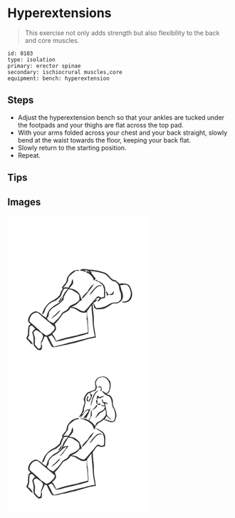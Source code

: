 # Hyperextensions
> This exercise not only adds strength but also flexibility to the back and core muscles.

``` 
id: 0103 
type: isolation 
primary: erector spinae 
secondary: ischiocrural muscles,core 
equipment: bench: hyperextension 
``` 

## Steps

 - Adjust the hyperextension bench so that your ankles are tucked under the footpads and your thighs are flat across the top pad.
 - With your arms folded across your chest and your back straight, slowly bend at the waist towards the floor, keeping your back flat.
 - Slowly return to the starting position.
 - Repeat.

## Tips


## Images

<svg width="316" height="250pt" viewBox="0 0 237 250" xmlns="http://www.w3.org/2000/svg"><g fill="#FFF"><path d="M0 0h237v250H0V0m121.77 93.04c3.35.77 6.84 1.04 9.97 2.56.24-.44.71-1.31.95-1.74l-2.93-.06c.3-.34.9-1 1.21-1.34 3.03.53 5.74 2.11 8.08 4.06-1.84-.73-3.71-1.42-5.54-2.16-.24.81-.89 2.19.31 2.58 5.56 2.3 10.33 6.89 11.58 12.94.41-.1 1.22-.31 1.62-.41.54-1.25 1.1-2.48 1.67-3.7-.71-.37-1.43-.74-2.14-1.11-1.2-2.44-2.96-4.51-4.95-6.35.02-.55.05-1.66.07-2.22-.85-.63-1.69-1.27-2.53-1.91 7.75-.2 15.32 1.9 22.68 4.09 8.23 2.08 10.77 13.41 19.96 13.42 1.76 1.67 3.89 3.13 4.91 5.42 1.86 3.54 1.27 7.8 3.09 11.38 1.97 3.85 1.56 8.27 1.47 12.44-1.17 2.44-3.16 4.3-5.32 5.87-3.17.18-6.33.48-9.48.78-4.83 1.44-8.55 5.28-13.45 6.61-4.35 1.76-9.12 2.34-13.78 2.11-1.68-2.79-2.56-6.05-4.73-8.53 2.82-1.45 5.59-3.13 7.26-5.94-1.86.3-3.58.97-5.17 2.02 2.49-1.85 5.27-6.57 8.77-3.8-1.22 1.77-3.59 3.34-2.72 5.84 1.88-1.44 3.47-3.21 4.91-5.09 2.31-.3 4.59-.81 6.76-1.65.01-7 1.93-14.48-1.46-21.01-3.05-5.08-9.37-6.17-13.8-9.57-.35.57-.71 1.14-1.07 1.71 5 .6 8.84 4.57 12.72 7.51.46 2.41 1.53 4.65 2.06 7.05.24 4.11.09 8.23-.09 12.34-1.76.99-3.86 2.16-5.85 1.03-1.79-.55-3.64-2.59-5.44-.98-3.47 2.57-5.5 6.57-8.49 9.64-4.71 5-8.42 10.94-13.88 15.21-3.61-.48-6.98-2.03-10.01-4.01-3.23-2.39-7.36-2.75-11.16-3.54 5.2-2.09 10.28-4.79 13.43-9.62 1.46-.48 2.78-1.26 4.16-1.91-.51-1.39-1.1-2.75-1.84-4.02-.75-4.95-3.61-9.16-7.88-11.76-3.29-2.97-7.87-3.2-12.02-3.98 2.66-2.3 5.12-4.93 6.69-8.11.81-2.38-.06-4.91-.38-7.3-2.15 2.14-1.55 5.49-3.27 7.85-1.44 2.09-2.92 4.17-4.12 6.42-3.02-.81-6.12-.65-9.06.46 2.8-2.72 4.9-6.01 7.11-9.19 2.46-2.99.76-7.49 3.4-10.41 3.45-3.73 7.83-6.43 11.66-9.74 1.43.28 2.87.56 4.31.83.14-.38.41-1.13.55-1.5-7.74-1.5-14.64 4.32-18.65 10.44-2.7 3.37-1.23 8.42-4.29 11.57-2.17 2.37-4.23 4.83-5.98 7.53.47.8.94 1.61 1.43 2.41-2.87 2.83-3.71 6.85-5.24 10.42-3.43 3.6-7.41 6.79-11.9 8.98-9.16 4.69-15.69 13.78-17.84 23.77 4.36-2.26 4.59-7.61 6.73-11.52 3.58-6.94 11.1-10.16 17.92-13.03 1.84-2.71 4.89-4.14 7.07-6.51 1.47-4.35 3.02-8.69 5.44-12.63 2.24-.54 4.54-.53 6.81-.15-4.14 4.26-7.99 9.11-9.46 14.99-.8 3.28-2.41 6.52-5.37 8.36-4.99 3.28-10.56 5.86-14.65 10.36-4.38 3.88-5.85 9.78-7.32 15.21-3.85-2-7.42-4.56-10.46-7.66-1.85-2.01-4.68-2.43-7.13-3.3-7.33 1.36-13.35 8.76-12.8 16.22.06 2.46 2.42 3.83 3.86 5.53-1.01.98-2.04 1.93-3.07 2.89-.88 4.46-1.2 9.01-1.1 13.56-.06 2.88-2.77 5.1-2.63 7.99 1.5 2.1 3.86 3.4 5.3 5.56 1.34 1.95 3.01 3.87 5.62 3.83-2.07-3.49-4.01-7.37-8.08-8.86-.28-2.1.37-4.06 1.72-5.65-.1-5.06.47-10.08.76-15.12 1.3-.79 2.72-2.25 4.37-1.38 2.1 1.28 3.36 3.5 5.07 5.21-2.89 1.6-5.84 4.74-4.33 8.3 1.79 4.63 1.76 9.61 1.43 14.49.18 2.13-.34 4.74 1.56 6.24 2.18 2.14 3.68 5.13 6.63 6.34 1.67.86 3.51.07 5.22-.18.45-1.96.84-3.94 1.16-5.92.01-1.99-1.98-4.04-.74-5.94 1.83-3.49 3.57-7.04 4.96-10.73 1.18.22 2.36.44 3.54.65 1.96 5.13 4.68 9.9 7.36 14.67.81 1.72 2.44 2.57 4.23 2.94 5.5-.54 10.79-2.23 16.2-3.22 6.47-.53 12.49-3.18 18.92-3.98 7.94-2.16 15.86-4.46 23.72-6.89 3.34-.75 6.82-.89 10.01-2.22.7.24 1.41.47 2.12.72-.37-9.35-3.45-18.39-3.15-27.78.56-10.01-2.02-19.85-2.02-29.85l1.21-.08c.41 2.32.91 4.62 1.47 6.91 1.21.82 2.36 1.74 3.66 2.42 4.37.27 8.82-.04 13.07-1.15 5.24-1.89 9.57-5.56 14.28-8.43 2.99-.42 6.12.07 9.05-.77 2.67-1.46 5.3-3.36 6.93-5.99 2.35-3.6 1.43-8.19.45-12.09-2.04-3.78-2.11-8.21-4.06-12.02 3.05.6 5.87-1.6 8.98-.87 5.34-.28 7.19 5.64 8.49 9.77 1.75 4.87.61 10.51-2.39 14.63-3.1 3.93-8.4 4.17-13 4.14 6.52 3.79 16.07-.33 17.69-7.72 1.96-5.86-.23-12.15-2.76-17.48-2.52-5.2-8.93-5.32-13.9-5.65-1.3.34-2.61.77-3.96.67-2.02-1.69-3.71-3.74-5.8-5.34-1.72-.81-3.62-1.12-5.39-1.77-5.32-3.43-8.16-10.36-14.6-12.03-8.64-2.86-17.67-4.46-26.76-4.68-4.72-1.11-10.47-2.39-14.41 1.36m13.47 35.32c-3.92 3.72-8.56 7.35-10.09 12.77 6.11-4.03 9.39-10.74 14.23-16 2.63-2.85 4.48-6.29 6.35-9.66-4.33 3.5-8.35 7.65-10.49 12.89m15.34-8.64c-5.15 4.19-9.4 9.39-12.63 15.19 5.46-3.9 8.11-10.64 13.91-14.2 2.43-1.84 5.57-1.12 8.38-1.41-3.05-1.69-6.82-1.76-9.66.42m15.11 8.3c.54 2.68 2.46 5.29 1.43 8.1 2.2-2.92 6.58-1.26 9.76-1.96 1.78-1.4 2.45-3.44 2.34-5.67-1.48.68-2.3 1.97-2.82 3.44-2.08.85-4.26 1.4-6.46 1.82-.91-2.24-1.87-4.71-4.25-5.73m-80.33 18.87c4.6-.54 5.7-6.11 6.48-9.81-2.39 3.11-4.49 6.44-6.48 9.81z"/><path d="M102.48 125c5.74-1.01 9.82 3.45 14.43 5.94 1.51 1.14 2.64 2.71 3.96 4.07.06 2.3.06 4.62.63 6.87-1.38 1.79-2.76 3.62-4.57 5.02-3.7 2.93-8.59 3.78-12.34 6.61-1.65 2.34-2.85 5.18-5.45 6.65-2.67 1.9-6.29 2.87-7.88 5.97-3.53 6.15-9.01 10.73-13.94 15.7-4.19-1.93-9.03-3.79-10.92-8.4 3.54-2.33 2.83-6.6 3.79-10.16 1.31-2.34 3.36-4.14 4.98-6.25 3.24-2.05 6.46-4.11 9.75-6.07 3.62-2.11 6.23-5.45 9.26-8.27.16-.56.46-1.69.62-2.26.77-.29 1.54-.59 2.31-.89-.75.21-2.27.63-3.03.83 1.63-5.7 5.3-10.41 8.4-15.36m-22.9 43.44c-2.15 1.77-4.32 3.58-5.94 5.87 6-3.93 12.03-8.26 15.62-14.64-3.9 2.13-6.32 5.99-9.68 8.77zM134.22 161.39c2.63-3.09 4.52-6.73 7.3-9.7.07 8.14 1.48 16.19 1.88 24.31.11 9.5 1.97 18.86 3.75 28.17-5.74 1.24-11.54 2.23-17.1 4.18-8.83 1.85-17.51 4.32-26.28 6.42-8.32 2.91-17.05 4.22-25.43 6.88-4.31-4.91-5.74-11.56-9.53-16.86 1.74-.98 3.58-1.76 5.38-2.61 3.42 2.81 4.98 7.12 7.46 10.68 4.2-.89 8.54-1.11 12.59-2.66 6.35-2.31 13.16-2.75 19.6-4.73 6.65-1.97 13.62-2.9 20.05-5.59l2.34-.36c.17-4.66.28-9.32-.64-13.92.17-4.51.13-9.07-.78-13.51-.91-3.49-.71-7.13-.59-10.7z"/><path d="M106.15 155.77c3.4.66 7.05.96 9.87 3.2 5.13 3.5 11.44 7.46 17.72 4.14-.04 4.45-.1 8.91-.22 13.37l.85-.36c-.01 7.02 1.07 13.96 1.24 20.97-.63.28-1.88.83-2.51 1.11-5.26 1.08-10.49 2.33-15.56 4.13-12.11 2.4-24.28 4.94-35.86 9.33-.87-4.45-3.63-8.19-6.34-11.7 2.02-2.12 4.21-4.13 5.89-6.54 1.4-3.41-.29-7.02-1.47-10.24 5.49-5.31 9.86-11.61 14.26-17.82 4.74-2.16 10.02-4.42 12.13-9.59z"/><path d="M38.38 172.09c1.98-5.09 7.94-9.81 13.52-7.26 8.54 8.01 18.11 14.84 26.75 22.73 2.48 2.44-.2 5.97-2.22 7.81-2.73 3.55-6.57 5.96-10.71 7.55-2.96-1.84-5.52-4.37-8.84-5.57-1.19-1.86-2.85-3.3-4.47-4.76-4.65-4.11-9.08-8.48-13.98-12.3-2.54-2.14-.75-5.61-.05-8.2zM44.1 197.96c-.43-2.68 2.77-4.11 4.94-4.31 2.27 1.11 4.22 2.74 6.38 4.04 1.79 1.52 3.96 3.08 4.4 5.55.14 3.92-2.24 7.23-3.32 10.84-.22 3.42 1.08 8.9-2.65 10.68-3.78 0-5.16-4.59-7.78-6.69-.06-3.68.3-7.34.29-11.01-.52-3.09-2.04-5.95-2.26-9.1z"/></g><g fill="#333"><path d="M121.77 93.04c3.94-3.75 9.69-2.47 14.41-1.36 9.09.22 18.12 1.82 26.76 4.68 6.44 1.67 9.28 8.6 14.6 12.03 1.77.65 3.67.96 5.39 1.77 2.09 1.6 3.78 3.65 5.8 5.34 1.35.1 2.66-.33 3.96-.67 4.97.33 11.38.45 13.9 5.65 2.53 5.33 4.72 11.62 2.76 17.48-1.62 7.39-11.17 11.51-17.69 7.72 4.6.03 9.9-.21 13-4.14 3-4.12 4.14-9.76 2.39-14.63-1.3-4.13-3.15-10.05-8.49-9.77-3.11-.73-5.93 1.47-8.98.87 1.95 3.81 2.02 8.24 4.06 12.02.98 3.9 1.9 8.49-.45 12.09-1.63 2.63-4.26 4.53-6.93 5.99-2.93.84-6.06.35-9.05.77-4.71 2.87-9.04 6.54-14.28 8.43-4.25 1.11-8.7 1.42-13.07 1.15-1.3-.68-2.45-1.6-3.66-2.42-.56-2.29-1.06-4.59-1.47-6.91l-1.21.08c0 10 2.58 19.84 2.02 29.85-.3 9.39 2.78 18.43 3.15 27.78-.71-.25-1.42-.48-2.12-.72-3.19 1.33-6.67 1.47-10.01 2.22-7.86 2.43-15.78 4.73-23.72 6.89-6.43.8-12.45 3.45-18.92 3.98-5.41.99-10.7 2.68-16.2 3.22-1.79-.37-3.42-1.22-4.23-2.94-2.68-4.77-5.4-9.54-7.36-14.67-1.18-.21-2.36-.43-3.54-.65-1.39 3.69-3.13 7.24-4.96 10.73-1.24 1.9.75 3.95.74 5.94a92.33 92.33 0 0 1-1.16 5.92c-1.71.25-3.55 1.04-5.22.18-2.95-1.21-4.45-4.2-6.63-6.34-1.9-1.5-1.38-4.11-1.56-6.24.33-4.88.36-9.86-1.43-14.49-1.51-3.56 1.44-6.7 4.33-8.3-1.71-1.71-2.97-3.93-5.07-5.21-1.65-.87-3.07.59-4.37 1.38-.29 5.04-.86 10.06-.76 15.12-1.35 1.59-2 3.55-1.72 5.65 4.07 1.49 6.01 5.37 8.08 8.86-2.61.04-4.28-1.88-5.62-3.83-1.44-2.16-3.8-3.46-5.3-5.56-.14-2.89 2.57-5.11 2.63-7.99-.1-4.55.22-9.1 1.1-13.56 1.03-.96 2.06-1.91 3.07-2.89-1.44-1.7-3.8-3.07-3.86-5.53-.55-7.46 5.47-14.86 12.8-16.22 2.45.87 5.28 1.29 7.13 3.3 3.04 3.1 6.61 5.66 10.46 7.66 1.47-5.43 2.94-11.33 7.32-15.21 4.09-4.5 9.66-7.08 14.65-10.36 2.96-1.84 4.57-5.08 5.37-8.36 1.47-5.88 5.32-10.73 9.46-14.99-2.27-.38-4.57-.39-6.81.15-2.42 3.94-3.97 8.28-5.44 12.63-2.18 2.37-5.23 3.8-7.07 6.51-6.82 2.87-14.34 6.09-17.92 13.03-2.14 3.91-2.37 9.26-6.73 11.52 2.15-9.99 8.68-19.08 17.84-23.77 4.49-2.19 8.47-5.38 11.9-8.98 1.53-3.57 2.37-7.59 5.24-10.42-.49-.8-.96-1.61-1.43-2.41 1.75-2.7 3.81-5.16 5.98-7.53 3.06-3.15 1.59-8.2 4.29-11.57 4.01-6.12 10.91-11.94 18.65-10.44-.14.37-.41 1.12-.55 1.5-1.44-.27-2.88-.55-4.31-.83-3.83 3.31-8.21 6.01-11.66 9.74-2.64 2.92-.94 7.42-3.4 10.41-2.21 3.18-4.31 6.47-7.11 9.19 2.94-1.11 6.04-1.27 9.06-.46 1.2-2.25 2.68-4.33 4.12-6.42 1.72-2.36 1.12-5.71 3.27-7.85.32 2.39 1.19 4.92.38 7.3-1.57 3.18-4.03 5.81-6.69 8.11 4.15.78 8.73 1.01 12.02 3.98 4.27 2.6 7.13 6.81 7.88 11.76.74 1.27 1.33 2.63 1.84 4.02-1.38.65-2.7 1.43-4.16 1.91-3.15 4.83-8.23 7.53-13.43 9.62 3.8.79 7.93 1.15 11.16 3.54 3.03 1.98 6.4 3.53 10.01 4.01 5.46-4.27 9.17-10.21 13.88-15.21 2.99-3.07 5.02-7.07 8.49-9.64 1.8-1.61 3.65.43 5.44.98 1.99 1.13 4.09-.04 5.85-1.03.18-4.11.33-8.23.09-12.34-.53-2.4-1.6-4.64-2.06-7.05-3.88-2.94-7.72-6.91-12.72-7.51.36-.57.72-1.14 1.07-1.71 4.43 3.4 10.75 4.49 13.8 9.57 3.39 6.53 1.47 14.01 1.46 21.01-2.17.84-4.45 1.35-6.76 1.65-1.44 1.88-3.03 3.65-4.91 5.09-.87-2.5 1.5-4.07 2.72-5.84-3.5-2.77-6.28 1.95-8.77 3.8 1.59-1.05 3.31-1.72 5.17-2.02-1.67 2.81-4.44 4.49-7.26 5.94 2.17 2.48 3.05 5.74 4.73 8.53 4.66.23 9.43-.35 13.78-2.11 4.9-1.33 8.62-5.17 13.45-6.61 3.15-.3 6.31-.6 9.48-.78 2.16-1.57 4.15-3.43 5.32-5.87.09-4.17.5-8.59-1.47-12.44-1.82-3.58-1.23-7.84-3.09-11.38-1.02-2.29-3.15-3.75-4.91-5.42-9.19-.01-11.73-11.34-19.96-13.42-7.36-2.19-14.93-4.29-22.68-4.09.84.64 1.68 1.28 2.53 1.91-.02.56-.05 1.67-.07 2.22 1.99 1.84 3.75 3.91 4.95 6.35.71.37 1.43.74 2.14 1.11-.57 1.22-1.13 2.45-1.67 3.7-.4.1-1.21.31-1.62.41-1.25-6.05-6.02-10.64-11.58-12.94-1.2-.39-.55-1.77-.31-2.58 1.83.74 3.7 1.43 5.54 2.16-2.34-1.95-5.05-3.53-8.08-4.06-.31.34-.91 1-1.21 1.34l2.93.06c-.24.43-.71 1.3-.95 1.74-3.13-1.52-6.62-1.79-9.97-2.56M102.48 125c-3.1 4.95-6.77 9.66-8.4 15.36.76-.2 2.28-.62 3.03-.83-.77.3-1.54.6-2.31.89-.16.57-.46 1.7-.62 2.26-3.03 2.82-5.64 6.16-9.26 8.27-3.29 1.96-6.51 4.02-9.75 6.07-1.62 2.11-3.67 3.91-4.98 6.25-.96 3.56-.25 7.83-3.79 10.16 1.89 4.61 6.73 6.47 10.92 8.4 4.93-4.97 10.41-9.55 13.94-15.7 1.59-3.1 5.21-4.07 7.88-5.97 2.6-1.47 3.8-4.31 5.45-6.65 3.75-2.83 8.64-3.68 12.34-6.61 1.81-1.4 3.19-3.23 4.57-5.02-.57-2.25-.57-4.57-.63-6.87-1.32-1.36-2.45-2.93-3.96-4.07-4.61-2.49-8.69-6.95-14.43-5.94m31.74 36.39c-.12 3.57-.32 7.21.59 10.7.91 4.44.95 9 .78 13.51.92 4.6.81 9.26.64 13.92l-2.34.36c-6.43 2.69-13.4 3.62-20.05 5.59-6.44 1.98-13.25 2.42-19.6 4.73-4.05 1.55-8.39 1.77-12.59 2.66-2.48-3.56-4.04-7.87-7.46-10.68-1.8.85-3.64 1.63-5.38 2.61 3.79 5.3 5.22 11.95 9.53 16.86 8.38-2.66 17.11-3.97 25.43-6.88 8.77-2.1 17.45-4.57 26.28-6.42 5.56-1.95 11.36-2.94 17.1-4.18-1.78-9.31-3.64-18.67-3.75-28.17-.4-8.12-1.81-16.17-1.88-24.31-2.78 2.97-4.67 6.61-7.3 9.7m-28.07-5.62c-2.11 5.17-7.39 7.43-12.13 9.59-4.4 6.21-8.77 12.51-14.26 17.82 1.18 3.22 2.87 6.83 1.47 10.24-1.68 2.41-3.87 4.42-5.89 6.54 2.71 3.51 5.47 7.25 6.34 11.7 11.58-4.39 23.75-6.93 35.86-9.33 5.07-1.8 10.3-3.05 15.56-4.13.63-.28 1.88-.83 2.51-1.11-.17-7.01-1.25-13.95-1.24-20.97l-.85.36c.12-4.46.18-8.92.22-13.37-6.28 3.32-12.59-.64-17.72-4.14-2.82-2.24-6.47-2.54-9.87-3.2m-67.77 16.32c-.7 2.59-2.49 6.06.05 8.2 4.9 3.82 9.33 8.19 13.98 12.3 1.62 1.46 3.28 2.9 4.47 4.76 3.32 1.2 5.88 3.73 8.84 5.57 4.14-1.59 7.98-4 10.71-7.55 2.02-1.84 4.7-5.37 2.22-7.81-8.64-7.89-18.21-14.72-26.75-22.73-5.58-2.55-11.54 2.17-13.52 7.26m5.72 25.87c.22 3.15 1.74 6.01 2.26 9.1.01 3.67-.35 7.33-.29 11.01 2.62 2.1 4 6.69 7.78 6.69 3.73-1.78 2.43-7.26 2.65-10.68 1.08-3.61 3.46-6.92 3.32-10.84-.44-2.47-2.61-4.03-4.4-5.55-2.16-1.3-4.11-2.93-6.38-4.04-2.17.2-5.37 1.63-4.94 4.31z"/><path d="M135.24 128.36c2.14-5.24 6.16-9.39 10.49-12.89-1.87 3.37-3.72 6.81-6.35 9.66-4.84 5.26-8.12 11.97-14.23 16 1.53-5.42 6.17-9.05 10.09-12.77zM150.58 119.72c2.84-2.18 6.61-2.11 9.66-.42-2.81.29-5.95-.43-8.38 1.41-5.8 3.56-8.45 10.3-13.91 14.2 3.23-5.8 7.48-11 12.63-15.19zM165.69 128.02c2.38 1.02 3.34 3.49 4.25 5.73 2.2-.42 4.38-.97 6.46-1.82.52-1.47 1.34-2.76 2.82-3.44.11 2.23-.56 4.27-2.34 5.67-3.18.7-7.56-.96-9.76 1.96 1.03-2.81-.89-5.42-1.43-8.1zM85.36 146.89c1.99-3.37 4.09-6.7 6.48-9.81-.78 3.7-1.88 9.27-6.48 9.81zM79.58 168.44c3.36-2.78 5.78-6.64 9.68-8.77-3.59 6.38-9.62 10.71-15.62 14.64 1.62-2.29 3.79-4.1 5.94-5.87z"/></g></svg>
<svg width="316" height="250pt" viewBox="0 0 237 250" xmlns="http://www.w3.org/2000/svg"><g fill="#FFF"><path d="M0 0h237v250H0V0m154.18 23.35c-5.37 1.91-7.95 8.35-6.13 13.6 1.06 2.65.07 5.3-1.17 7.66-3.94 1.04-7.65 2.74-11.52 3.95-3.41 3.3-6.26 7.54-7 12.33.53 1.68 1.37 3.32 1.47 5.11-.3 3.08-2.07 5.76-2.49 8.82-.43 2.64-1.03 5.25-2.05 7.74-1.4 2.94-3.59 5.41-5.11 8.28 1.44-.95 2.83-1.99 4.17-3.09a53.52 53.52 0 0 0-1.82 4.01c3.16-2.87 5.57-6.49 7.83-10.08-2.01 1.48-3.78 3.25-5.61 4.95 1.06-2.11 2.46-4.01 4.05-5.76-.85-6.15 3.36-11.7 2.39-17.86-.98-5.58 2.56-10.78 6.88-13.93 1.19 2.17 1.84 4.58 2.62 6.92-.63 2.95-3.98 4.6-3.72 7.8-.72-.89-1.46-1.75-2.09-2.7.27-1.97 1-3.82 1.64-5.69l-1.48-.6c-.66 2.79-2.81 5.78-.95 8.53 1.21.34 2.43.67 3.64 1.04 2.1-3.6 4.32-7.11 5.2-11.27-1.32-.92-2.61-1.87-3.9-2.82 2.06-2.95 5.57-3.58 8.91-3.97.9-2.11 2.23-4.05 2.8-6.28-.24-2.03-1.24-3.85-2.01-5.71.36-3.49 1.5-7.29 4.66-9.22 3.65-2.44 8.99-3.15 12.62-.31 2 1.78 3.64 3.96 5.02 6.26 2.1 4.41.96 9.4.24 14-.94 1.46-1.82 2.96-2.59 4.51-1.14.11-2.28.2-3.41.3-1.77-2.01-4.02-3.45-6.7-3.83 1.62 1.92 3.48 3.62 5.16 5.51 2.21 2.86 6.54 2.19 8.86 4.99 3.29 4.83 3.24 10.91 4.34 16.45 4.94 6.78 6.3 16.28 2.1 23.76-1.77 1.24-4-.27-6.01-.05-3.04-1.02-6.04-2.2-9.23-2.63 1.1-1.77 2.06-3.61 3.01-5.45 2.55 2.11 5.03 4.32 7.82 6.14-.03-.22-.07-.65-.1-.86-.9-.81-1.77-1.64-2.64-2.48-1.84-.96-2.98-2.71-4.2-4.31-.19-6.84-2.64-13.34-3.2-20.14 1.8.59 3.59 1.23 5.37 1.87-1.7-2.35-4.15-4.04-7.18-3.52-.34-.15-1.02-.44-1.36-.59-.4-1.84-.84-3.71-2.38-4.97.05 3.03.72 6.39 3.82 7.71.35 1.36.71 2.71 1.1 4.06-1.41-.5-2.83-.94-4.27-1.35-.78.39-1.56.77-2.34 1.15 2.33.33 4.63.81 6.97 1.09-.5 1.68-.79 3.47-1.68 5.01-2.96 2.15-6.2 3.87-9.39 5.64-1.77 2.99-3.73 5.86-5.26 8.99 2.99-2.43 5.41-5.42 7.9-8.32 3.33-1.9 6.84-3.63 9.15-6.85.7 3.95 2.27 8.9-.84 12.25-1.88 2.99-4.57 5.3-7.41 7.34-2.78.83-5.15 2.41-7.29 4.33-.58 1.56-1.08 3.13-1.6 4.71-2.74-3.86-5.96-7.47-10.28-9.61 1.4-2.99 3.4-5.65 4.67-8.7-.13-3.15-.19-6.32-.76-9.42-1.64 4.45-.42 9.44-2.06 13.98-1.51.84-2.41 2.21-2.31 3.96-1.73-.82-3.46-1.63-5.22-2.4 3.34-5.83 6.44-11.85 8.04-18.42-1.02 1.02-1.63 3.2-3.43 2.69-3.35-.72-5.45 2.7-7.37 4.81 2.03-1.13 3.84-2.58 5.63-4.05.73.52 1.46 1.04 2.2 1.56-2.79 4.37-6.63 7.93-9.36 12.34.99-.31 2.95-.91 3.94-1.22l.19 2.61c-3.32-.83-6.74-1.58-10.18-1.01 7.92 1.35 15.86 4.62 21.13 10.92 2.07 2.38 1.69 6.02 4.12 8.16l-.47-1.9c1.15.02 2.29.05 3.44.1 3.59 2.72 7.69 4.75 10.98 7.86.5 3.14 2.39 5.98 2.16 9.23-.04 3.22.2 6.46-.28 9.65-1.18 1.93-3.83 2.56-5.8 1.53-1.77-.56-3.63-2.57-5.41-.96-3.49 2.57-5.52 6.59-8.52 9.67-4.71 4.99-8.39 10.94-13.87 15.18-3.61-.5-6.97-2.05-10-4.03-3.21-2.39-7.34-2.72-11.13-3.52 5.23-2.15 10.54-4.8 13.47-9.91l1.41-.04c.85-.55 1.67-1.14 2.45-1.78-.48-2.44-1.96-4.53-2.51-6.96-.79-4.14-4.4-6.77-7.61-9.08-3.15-2.66-7.49-2.72-11.34-3.53 2.64-2.31 5.12-4.93 6.67-8.12.8-2.38-.05-4.89-.38-7.26-2.2 2.1-1.54 5.47-3.28 7.82-1.43 2.09-2.92 4.15-4.1 6.4-3.05-.76-6.14-.63-9.08.5 3.13-2.95 5.26-6.7 7.74-10.17.44-.02 1.33-.07 1.78-.1l-1.36-.1c.56-3.72.38-8.18 3.75-10.68 4.25-3.48 8.66-8.23 14.64-7.76.11-.25.33-.74.44-.99-.69-.23-2.08-.68-2.77-.91-3.23 1.35-7.03 1.66-9.63 4.22-2.79 2.51-5.5 5.24-7.2 8.63-1.38 2.97-.7 6.67-2.87 9.31-2.28 2.57-4.56 5.15-6.4 8.06.45.81.91 1.62 1.38 2.43-2.83 2.85-3.69 6.84-5.21 10.41-3.43 3.59-7.4 6.79-11.9 8.97-9.15 4.69-15.66 13.78-17.85 23.76 4.42-2.2 4.6-7.62 6.77-11.51 3.57-6.93 11.09-10.15 17.91-13.02 1.79-2.76 4.93-4.12 7.09-6.52 1.42-4.36 3.02-8.66 5.4-12.61 2.23-.54 4.54-.55 6.8-.15-3.62 3.83-7.22 7.98-8.83 13.09-1.06 3.11-1.71 6.61-4.31 8.88-2.92 2.54-6.44 4.28-9.76 6.23-3.24 2.32-6.32 4.91-8.86 8.01-2.69 3.75-3.82 8.32-5.04 12.71-6.59-2.64-10.29-9.78-17.54-10.97-7.35 1.32-13.4 8.76-12.83 16.23.06 2.45 2.42 3.83 3.84 5.53-1.01.98-2.03 1.94-3.07 2.89-.87 4.46-1.18 9.01-1.08 13.55-.04 2.9-2.84 5.13-2.62 8.03 1.74 2.24 4.26 3.76 5.8 6.18 1.13 1.82 2.87 3.14 5.11 3.16-2.08-3.47-3.97-7.4-8.08-8.84-.54-3.12 2.27-5.48 1.79-8.59-.04-4.09.51-8.14.71-12.22 1.31-.81 2.67-2.16 4.33-1.36 2.19 1.36 3.52 3.68 5.25 5.53-.58.18-1.73.56-2.31.75-1.02 1.67-2.71 3.22-2.57 5.35.52 3.36 2.17 6.52 1.98 9.99.2 3.83-.76 7.86.45 11.55 2.9 3 5.08 7.1 9.48 8.12.84-.27 2.51-.81 3.34-1.08 1.13-3.5 1.37-7.03-.08-10.46 1.78-3.98 3.97-7.8 5.45-11.92 1.17.21 2.35.43 3.52.65 2.55 5.83 5.14 11.83 9.11 16.83 6.01 1.79 12.03-1.54 17.96-2.34 7.06-.6 13.67-3.37 20.67-4.3 7.31-2.24 14.74-4.08 21.98-6.5 3.54-.9 7.27-.96 10.68-2.38.72.22 1.45.45 2.18.68-.39-9.38-3.47-18.45-3.15-27.87.61-9.72-2.04-19.28-1.92-28.99.89-2.54 3.29-4.27 4.47-6.7 1.27-2.01 3.52-5.15 6.23-3.69 3.16 1.82 6.82.88 9.97-.43.3-4.37.37-8.75.56-13.13.17-4.85-2.13-9.96-6.58-12.23-3.65-1.84-6.96-5.19-11.37-4.55 2.53-4.5 5.19-9.76 10.71-11.02 1.56-1.17 3.08-2.39 4.58-3.64 5.34 1.61 10.46 5.38 16.29 3.78 3.84-.79 3.14-5.56 4.86-8.24.94-5.94-1.37-11.52-4.21-16.59-2.21-3.63-1.17-8.04-1.85-12.02-.58-2.13-1.5-4.19-2.82-5.96-1.83-2.73-5.4-2.94-8.18-4.15 2.45-.11 4.36-1.56 5.29-3.78 2-5.45 3.17-11.47 1.58-17.19-2.04-2.51-3.77-5.39-6.55-7.19-3.88-2.06-8.47-1.18-12.43.12m-2.69 15.82c2.12.6 4.27 1.08 6.33 1.85.03 1.4-.49 2.67-1.18 3.86.12.61.26 1.21.39 1.81.61-.61 1.23-1.23 1.85-1.84-.11-.73-.32-2.19-.43-2.93l.61-.16c-.74-1.01-1.41-2.06-2.09-3.1-1.83.18-3.67.23-5.48.51m-10.35 26.01c-.98 2.32-.9 4.86.28 7.09l-.16-3.35c1.84-6.08 3.49-12.32 6.77-17.83 1.58-2.06 3.62-3.74 4.99-5.98-7.84 3.41-9.94 12.6-11.88 20.07m9.66-10.34c-.05 1.33-.09 2.67-.13 4l-1.59-.5c1.01.77 2.02 1.53 3.03 2.31.09-.83.28-2.48.37-3.3 1.02.52 2.03 1.04 3.05 1.56 2.54-1.3 5.23-2.29 7.68-3.76-2.95-.8-5.51.8-8.14 1.83l-2.35-2.71c-.48.14-1.44.43-1.92.57m-1.15 5.93c-.58 3.1-.58 6.77 2.77 8.19l-.1.72c1.44-.04 2.88-.08 4.32-.11l.32-2.08c-1.86.15-3.71.29-5.57.43-.09-2.5 1.23-5.79-1.74-7.15m-7.03 17.95c3.69-1.4 6.59-4.17 8.85-7.34-.39-.61-1.17-1.84-1.56-2.46-.98 4.25-4.69 6.64-7.29 9.8m-7.38 49.62c-3.92 3.73-8.52 7.36-10.12 12.75 6.15-3.89 9.35-10.61 14.14-15.84 2.68-2.83 4.54-6.28 6.42-9.65-4.39 3.36-8.28 7.58-10.44 12.74m15.42-8.68c-5.18 4.2-9.5 9.41-12.72 15.26 5.49-3.9 8.13-10.7 13.98-14.23 2.38-1.82 5.47-1.12 8.23-1.29-2.92-1.89-6.68-1.83-9.49.26m-65.27 27.35c4.5-.83 5.73-6.1 6.43-9.89-2.4 3.11-4.56 6.42-6.43 9.89z"/><path d="M102.48 125c5.78-1.02 9.86 3.51 14.51 5.98 1.47 1.17 2.59 2.7 3.88 4.05.06 2.28.04 4.59.64 6.82-3.16 5.44-9.12 7.73-14.55 10.16-2.77.86-3.59 3.78-5.22 5.83-2.72 3.68-8.22 4.13-10.46 8.25-3.55 6.06-8.86 10.76-13.87 15.57-4.37-1.52-9.05-3.72-11.01-8.21 1.86-1.65 3.31-3.72 3.09-6.33-.27-4.33 3.27-7.06 5.7-10.1 6.28-4.11 13.24-7.44 17.98-13.47 1.64-.82 3.22-1.74 4.8-2.67l-.27-1.39c.67.5 1.33 1.02 2 1.54-3.14 4.87-6.92 9.33-10.64 13.78-.54.01-1.62.04-2.16.06.85.21 1.7.42 2.56.64 3.1-2.4 5.35-5.59 7.53-8.8.19-.39.57-1.17.77-1.55 2-1.77 3.74-3.81 4.96-6.19-1.87.12-3.73.31-5.61.24-.79.48-2.39 1.43-3.19 1.91 1.48-6.03 5.33-10.96 8.56-16.12m-22.94 43.47c-2.17 1.77-4.34 3.61-5.93 5.94 5.94-4.04 12.05-8.31 15.64-14.72-3.94 2.1-6.32 6.02-9.71 8.78zM134.2 161.45c2.65-3.1 4.52-6.77 7.32-9.75.07 8.14 1.46 16.18 1.88 24.29.11 9.5 1.96 18.87 3.75 28.17-5.72 1.25-11.52 2.21-17.05 4.17-8.84 1.85-17.53 4.34-26.31 6.42-8.27 2.94-16.99 4.16-25.3 6.9-1.14-1.47-2.7-2.7-3.34-4.5-1.65-4.33-4-8.36-6.34-12.35 1.74-.99 3.58-1.77 5.39-2.61 3.42 2.84 4.98 7.18 7.53 10.71 3.93-.98 8.06-1.05 11.87-2.49 5.14-1.89 10.57-2.66 15.9-3.79 8.9-2.5 18-4.22 26.73-7.29.2-4.63.26-9.26-.65-13.82.05-3.86.52-7.94-.92-11.61-.33-4.14-.7-8.29-.46-12.45z"/><path d="M106.15 155.77c2.47.49 5.01.78 7.37 1.7 4.39 2.49 8.45 5.88 13.51 6.94 2.31.18 4.52-.7 6.72-1.28-.05 4.47-.11 8.94-.24 13.41.22-.1.66-.3.88-.39-.06 7.05 1.05 14.03 1.22 21.08-5.94 2.03-12.22 2.87-18.11 5.11-12.1 2.37-24.24 4.94-35.82 9.31-.87-4.45-3.62-8.19-6.33-11.7 2.49-3.03 6.96-5.53 6.43-10.04-.39-2.32-1.12-4.57-2.01-6.74 5.49-5.3 9.86-11.6 14.25-17.8 4.74-2.16 10.03-4.42 12.13-9.6z"/><path d="M41.56 167.45c2.48-2.86 6.81-4.3 10.35-2.61 8.91 8.37 18.96 15.43 27.87 23.8.07 3.59-2.56 5.96-4.83 8.32-2.38 2.9-5.86 4.52-9.24 5.94-2.94-1.84-5.51-4.31-8.78-5.59-3.91-4.79-8.97-8.48-13.4-12.78-2.07-2.22-5.36-3.46-6.46-6.46.31-3.87 1.46-7.97 4.49-10.62zM44.11 197.95c-.45-2.7 2.77-4.03 4.92-4.31 4.14 2.56 8.9 4.96 11.05 9.59-.5 3.85-2.36 7.27-3.58 10.88.21 3.22.08 6.47-.95 9.57-.97 1.07-2.73 1.61-3.93.56-2.04-1.87-3.63-4.17-5.55-6.18-.07-3.67.3-7.34.3-11.01-.54-3.09-2.04-5.95-2.26-9.1z"/></g><g fill="#333"><path d="M154.18 23.35c3.96-1.3 8.55-2.18 12.43-.12 2.78 1.8 4.51 4.68 6.55 7.19 1.59 5.72.42 11.74-1.58 17.19-.93 2.22-2.84 3.67-5.29 3.78 2.78 1.21 6.35 1.42 8.18 4.15 1.32 1.77 2.24 3.83 2.82 5.96.68 3.98-.36 8.39 1.85 12.02 2.84 5.07 5.15 10.65 4.21 16.59-1.72 2.68-1.02 7.45-4.86 8.24-5.83 1.6-10.95-2.17-16.29-3.78-1.5 1.25-3.02 2.47-4.58 3.64-5.52 1.26-8.18 6.52-10.71 11.02 4.41-.64 7.72 2.71 11.37 4.55 4.45 2.27 6.75 7.38 6.58 12.23-.19 4.38-.26 8.76-.56 13.13-3.15 1.31-6.81 2.25-9.97.43-2.71-1.46-4.96 1.68-6.23 3.69-1.18 2.43-3.58 4.16-4.47 6.7-.12 9.71 2.53 19.27 1.92 28.99-.32 9.42 2.76 18.49 3.15 27.87-.73-.23-1.46-.46-2.18-.68-3.41 1.42-7.14 1.48-10.68 2.38-7.24 2.42-14.67 4.26-21.98 6.5-7 .93-13.61 3.7-20.67 4.3-5.93.8-11.95 4.13-17.96 2.34-3.97-5-6.56-11-9.11-16.83-1.17-.22-2.35-.44-3.52-.65-1.48 4.12-3.67 7.94-5.45 11.92 1.45 3.43 1.21 6.96.08 10.46-.83.27-2.5.81-3.34 1.08-4.4-1.02-6.58-5.12-9.48-8.12-1.21-3.69-.25-7.72-.45-11.55.19-3.47-1.46-6.63-1.98-9.99-.14-2.13 1.55-3.68 2.57-5.35.58-.19 1.73-.57 2.31-.75-1.73-1.85-3.06-4.17-5.25-5.53-1.66-.8-3.02.55-4.33 1.36-.2 4.08-.75 8.13-.71 12.22.48 3.11-2.33 5.47-1.79 8.59 4.11 1.44 6 5.37 8.08 8.84-2.24-.02-3.98-1.34-5.11-3.16-1.54-2.42-4.06-3.94-5.8-6.18-.22-2.9 2.58-5.13 2.62-8.03-.1-4.54.21-9.09 1.08-13.55 1.04-.95 2.06-1.91 3.07-2.89-1.42-1.7-3.78-3.08-3.84-5.53-.57-7.47 5.48-14.91 12.83-16.23 7.25 1.19 10.95 8.33 17.54 10.97 1.22-4.39 2.35-8.96 5.04-12.71 2.54-3.1 5.62-5.69 8.86-8.01 3.32-1.95 6.84-3.69 9.76-6.23 2.6-2.27 3.25-5.77 4.31-8.88 1.61-5.11 5.21-9.26 8.83-13.09-2.26-.4-4.57-.39-6.8.15-2.38 3.95-3.98 8.25-5.4 12.61-2.16 2.4-5.3 3.76-7.09 6.52-6.82 2.87-14.34 6.09-17.91 13.02-2.17 3.89-2.35 9.31-6.77 11.51 2.19-9.98 8.7-19.07 17.85-23.76 4.5-2.18 8.47-5.38 11.9-8.97 1.52-3.57 2.38-7.56 5.21-10.41-.47-.81-.93-1.62-1.38-2.43 1.84-2.91 4.12-5.49 6.4-8.06 2.17-2.64 1.49-6.34 2.87-9.31 1.7-3.39 4.41-6.12 7.2-8.63 2.6-2.56 6.4-2.87 9.63-4.22.69.23 2.08.68 2.77.91-.11.25-.33.74-.44.99-5.98-.47-10.39 4.28-14.64 7.76-3.37 2.5-3.19 6.96-3.75 10.68l1.36.1c-.45.03-1.34.08-1.78.1-2.48 3.47-4.61 7.22-7.74 10.17 2.94-1.13 6.03-1.26 9.08-.5 1.18-2.25 2.67-4.31 4.1-6.4 1.74-2.35 1.08-5.72 3.28-7.82.33 2.37 1.18 4.88.38 7.26-1.55 3.19-4.03 5.81-6.67 8.12 3.85.81 8.19.87 11.34 3.53 3.21 2.31 6.82 4.94 7.61 9.08.55 2.43 2.03 4.52 2.51 6.96-.78.64-1.6 1.23-2.45 1.78l-1.41.04c-2.93 5.11-8.24 7.76-13.47 9.91 3.79.8 7.92 1.13 11.13 3.52 3.03 1.98 6.39 3.53 10 4.03 5.48-4.24 9.16-10.19 13.87-15.18 3-3.08 5.03-7.1 8.52-9.67 1.78-1.61 3.64.4 5.41.96 1.97 1.03 4.62.4 5.8-1.53.48-3.19.24-6.43.28-9.65.23-3.25-1.66-6.09-2.16-9.23-3.29-3.11-7.39-5.14-10.98-7.86-1.15-.05-2.29-.08-3.44-.1l.47 1.9c-2.43-2.14-2.05-5.78-4.12-8.16-5.27-6.3-13.21-9.57-21.13-10.92 3.44-.57 6.86.18 10.18 1.01l-.19-2.61c-.99.31-2.95.91-3.94 1.22 2.73-4.41 6.57-7.97 9.36-12.34-.74-.52-1.47-1.04-2.2-1.56-1.79 1.47-3.6 2.92-5.63 4.05 1.92-2.11 4.02-5.53 7.37-4.81 1.8.51 2.41-1.67 3.43-2.69-1.6 6.57-4.7 12.59-8.04 18.42 1.76.77 3.49 1.58 5.22 2.4-.1-1.75.8-3.12 2.31-3.96 1.64-4.54.42-9.53 2.06-13.98.57 3.1.63 6.27.76 9.42-1.27 3.05-3.27 5.71-4.67 8.7 4.32 2.14 7.54 5.75 10.28 9.61.52-1.58 1.02-3.15 1.6-4.71 2.14-1.92 4.51-3.5 7.29-4.33 2.84-2.04 5.53-4.35 7.41-7.34 3.11-3.35 1.54-8.3.84-12.25-2.31 3.22-5.82 4.95-9.15 6.85-2.49 2.9-4.91 5.89-7.9 8.32 1.53-3.13 3.49-6 5.26-8.99 3.19-1.77 6.43-3.49 9.39-5.64.89-1.54 1.18-3.33 1.68-5.01-2.34-.28-4.64-.76-6.97-1.09.78-.38 1.56-.76 2.34-1.15 1.44.41 2.86.85 4.27 1.35-.39-1.35-.75-2.7-1.1-4.06-3.1-1.32-3.77-4.68-3.82-7.71 1.54 1.26 1.98 3.13 2.38 4.97.34.15 1.02.44 1.36.59 3.03-.52 5.48 1.17 7.18 3.52-1.78-.64-3.57-1.28-5.37-1.87.56 6.8 3.01 13.3 3.2 20.14 1.22 1.6 2.36 3.35 4.2 4.31.87.84 1.74 1.67 2.64 2.48.03.21.07.64.1.86-2.79-1.82-5.27-4.03-7.82-6.14-.95 1.84-1.91 3.68-3.01 5.45 3.19.43 6.19 1.61 9.23 2.63 2.01-.22 4.24 1.29 6.01.05 4.2-7.48 2.84-16.98-2.1-23.76-1.1-5.54-1.05-11.62-4.34-16.45-2.32-2.8-6.65-2.13-8.86-4.99-1.68-1.89-3.54-3.59-5.16-5.51 2.68.38 4.93 1.82 6.7 3.83 1.13-.1 2.27-.19 3.41-.3.77-1.55 1.65-3.05 2.59-4.51.72-4.6 1.86-9.59-.24-14-1.38-2.3-3.02-4.48-5.02-6.26-3.63-2.84-8.97-2.13-12.62.31-3.16 1.93-4.3 5.73-4.66 9.22.77 1.86 1.77 3.68 2.01 5.71-.57 2.23-1.9 4.17-2.8 6.28-3.34.39-6.85 1.02-8.91 3.97 1.29.95 2.58 1.9 3.9 2.82-.88 4.16-3.1 7.67-5.2 11.27-1.21-.37-2.43-.7-3.64-1.04-1.86-2.75.29-5.74.95-8.53l1.48.6c-.64 1.87-1.37 3.72-1.64 5.69.63.95 1.37 1.81 2.09 2.7-.26-3.2 3.09-4.85 3.72-7.8-.78-2.34-1.43-4.75-2.62-6.92-4.32 3.15-7.86 8.35-6.88 13.93.97 6.16-3.24 11.71-2.39 17.86-1.59 1.75-2.99 3.65-4.05 5.76 1.83-1.7 3.6-3.47 5.61-4.95-2.26 3.59-4.67 7.21-7.83 10.08.55-1.36 1.16-2.7 1.82-4.01-1.34 1.1-2.73 2.14-4.17 3.09 1.52-2.87 3.71-5.34 5.11-8.28 1.02-2.49 1.62-5.1 2.05-7.74.42-3.06 2.19-5.74 2.49-8.82-.1-1.79-.94-3.43-1.47-5.11.74-4.79 3.59-9.03 7-12.33 3.87-1.21 7.58-2.91 11.52-3.95 1.24-2.36 2.23-5.01 1.17-7.66-1.82-5.25.76-11.69 6.13-13.6M102.48 125c-3.23 5.16-7.08 10.09-8.56 16.12.8-.48 2.4-1.43 3.19-1.91 1.88.07 3.74-.12 5.61-.24-1.22 2.38-2.96 4.42-4.96 6.19-.2.38-.58 1.16-.77 1.55-2.18 3.21-4.43 6.4-7.53 8.8-.86-.22-1.71-.43-2.56-.64.54-.02 1.62-.05 2.16-.06 3.72-4.45 7.5-8.91 10.64-13.78-.67-.52-1.33-1.04-2-1.54l.27 1.39c-1.58.93-3.16 1.85-4.8 2.67-4.74 6.03-11.7 9.36-17.98 13.47-2.43 3.04-5.97 5.77-5.7 10.1.22 2.61-1.23 4.68-3.09 6.33 1.96 4.49 6.64 6.69 11.01 8.21 5.01-4.81 10.32-9.51 13.87-15.57 2.24-4.12 7.74-4.57 10.46-8.25 1.63-2.05 2.45-4.97 5.22-5.83 5.43-2.43 11.39-4.72 14.55-10.16-.6-2.23-.58-4.54-.64-6.82-1.29-1.35-2.41-2.88-3.88-4.05-4.65-2.47-8.73-7-14.51-5.98m31.72 36.45c-.24 4.16.13 8.31.46 12.45 1.44 3.67.97 7.75.92 11.61.91 4.56.85 9.19.65 13.82-8.73 3.07-17.83 4.79-26.73 7.29-5.33 1.13-10.76 1.9-15.9 3.79-3.81 1.44-7.94 1.51-11.87 2.49-2.55-3.53-4.11-7.87-7.53-10.71-1.81.84-3.65 1.62-5.39 2.61 2.34 3.99 4.69 8.02 6.34 12.35.64 1.8 2.2 3.03 3.34 4.5 8.31-2.74 17.03-3.96 25.3-6.9 8.78-2.08 17.47-4.57 26.31-6.42 5.53-1.96 11.33-2.92 17.05-4.17-1.79-9.3-3.64-18.67-3.75-28.17-.42-8.11-1.81-16.15-1.88-24.29-2.8 2.98-4.67 6.65-7.32 9.75m-28.05-5.68c-2.1 5.18-7.39 7.44-12.13 9.6-4.39 6.2-8.76 12.5-14.25 17.8.89 2.17 1.62 4.42 2.01 6.74.53 4.51-3.94 7.01-6.43 10.04 2.71 3.51 5.46 7.25 6.33 11.7 11.58-4.37 23.72-6.94 35.82-9.31 5.89-2.24 12.17-3.08 18.11-5.11-.17-7.05-1.28-14.03-1.22-21.08-.22.09-.66.29-.88.39.13-4.47.19-8.94.24-13.41-2.2.58-4.41 1.46-6.72 1.28-5.06-1.06-9.12-4.45-13.51-6.94-2.36-.92-4.9-1.21-7.37-1.7m-64.59 11.68c-3.03 2.65-4.18 6.75-4.49 10.62 1.1 3 4.39 4.24 6.46 6.46 4.43 4.3 9.49 7.99 13.4 12.78 3.27 1.28 5.84 3.75 8.78 5.59 3.38-1.42 6.86-3.04 9.24-5.94 2.27-2.36 4.9-4.73 4.83-8.32-8.91-8.37-18.96-15.43-27.87-23.8-3.54-1.69-7.87-.25-10.35 2.61m2.55 30.5c.22 3.15 1.72 6.01 2.26 9.1 0 3.67-.37 7.34-.3 11.01 1.92 2.01 3.51 4.31 5.55 6.18 1.2 1.05 2.96.51 3.93-.56 1.03-3.1 1.16-6.35.95-9.57 1.22-3.61 3.08-7.03 3.58-10.88-2.15-4.63-6.91-7.03-11.05-9.59-2.15.28-5.37 1.61-4.92 4.31z"/><path d="M151.49 39.17c1.81-.28 3.65-.33 5.48-.51.68 1.04 1.35 2.09 2.09 3.1l-.61.16c.11.74.32 2.2.43 2.93-.62.61-1.24 1.23-1.85 1.84-.13-.6-.27-1.2-.39-1.81.69-1.19 1.21-2.46 1.18-3.86-2.06-.77-4.21-1.25-6.33-1.85zM141.14 65.18c1.94-7.47 4.04-16.66 11.88-20.07-1.37 2.24-3.41 3.92-4.99 5.98-3.28 5.51-4.93 11.75-6.77 17.83l.16 3.35c-1.18-2.23-1.26-4.77-.28-7.09zM150.8 54.84c.48-.14 1.44-.43 1.92-.57l2.35 2.71c2.63-1.03 5.19-2.63 8.14-1.83-2.45 1.47-5.14 2.46-7.68 3.76-1.02-.52-2.03-1.04-3.05-1.56-.09.82-.28 2.47-.37 3.3-1.01-.78-2.02-1.54-3.03-2.31l1.59.5c.04-1.33.08-2.67.13-4zM149.65 60.77c2.97 1.36 1.65 4.65 1.74 7.15 1.86-.14 3.71-.28 5.57-.43l-.32 2.08c-1.44.03-2.88.07-4.32.11l.1-.72c-3.35-1.42-3.35-5.09-2.77-8.19zM142.62 78.72c2.6-3.16 6.31-5.55 7.29-9.8.39.62 1.17 1.85 1.56 2.46-2.26 3.17-5.16 5.94-8.85 7.34zM135.24 128.34c2.16-5.16 6.05-9.38 10.44-12.74-1.88 3.37-3.74 6.82-6.42 9.65-4.79 5.23-7.99 11.95-14.14 15.84 1.6-5.39 6.2-9.02 10.12-12.75zM150.66 119.66c2.81-2.09 6.57-2.15 9.49-.26-2.76.17-5.85-.53-8.23 1.29-5.85 3.53-8.49 10.33-13.98 14.23 3.22-5.85 7.54-11.06 12.72-15.26zM85.39 147.01c1.87-3.47 4.03-6.78 6.43-9.89-.7 3.79-1.93 9.06-6.43 9.89zM79.54 168.47c3.39-2.76 5.77-6.68 9.71-8.78-3.59 6.41-9.7 10.68-15.64 14.72 1.59-2.33 3.76-4.17 5.93-5.94z"/></g></svg>